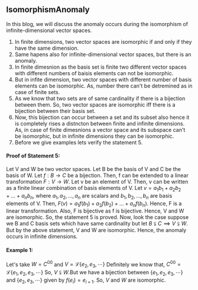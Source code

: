 ## IsomorphismAnomaly

In this blog, we will discuss the anomaly occurs during the isomorphism of infinite-dimensional vector spaces.
1. In finite dimensions, two vector spaces are isomorphic if and only if they have the same dimension.
2. Same hapens also for infinite-dimensional vector spaces, but there is an anomaly.
3. In finite dimesnion as the basis set is finite two different vector spaces with different numbers of baisis elements can not be isomorphic.
4. But in infite dimension, two vector spaces with different number of basis elements can be isomorphic. As, number there can't be detremined as in case of finite sets. 
5. As we know that two sets are of same cardinality if there is a bijection between them. So, two vector spaces are isomorphic iff there is a bijection between their basis set.
6. Now, this bijection can occur between a set and its subset also hence it is completely rises a distncton between finite and infinite dimensions. As, in case of finite dimesnions a vector space and its subspace can't be isomorphic, but in infinite dimensions they can be isomorphic.
7. Before we give examples lets verify the statement 5.

#### Proof of Statement 5: 
Let V and W be two vector spaces. Let B be the basis of V and C be the basis of W. Let $f: B \rightarrow C$ be a bijection. Then, f can be extended to a linear transformation $F: V \rightarrow W$. Let v be an element of V. Then, v can be written as a finite linear combination of basis elements of V. Let $v = a_1b_1 + a_2b_2 + ... + a_nb_n$, where $a_1, a_2, ..., a_n$ are scalars and $b_1, b_2, ..., b_n$ are basis elements of V. Then, $F(v) = a_1f(b_1) + a_2f(b_2) + ... + a_nf(b_n)$. Hence, F is a linear transformation. Also, F is bijective as f is bijective. Hence, V and W are isomorphic.
So, the statement 5 is proved.
Now, look the case suppose we B and C basis sets which have same cardinality but let $B\subsetneqq C \implies V \subsetneqq W$. But by the above statement, V and W are isomorphic. Hence, the anomaly occurs in infinite dimensions.

#### Example 1: 
Let's take $W=C^{00}$ and $V=\mathcal{L}\{e_2,e_3,\cdots\}$ Definitely we know that, $C^{00}=\mathcal{L}\{e_1,e_2,e_3,\cdots\}$ So, $V\subsetneqq W$.But we have a bijection between $\{e_1,e_2,e_3,\cdots\}$ and $\{e_2,e_3,\cdots\}$ given by $f(e_i)=e_{i+1}$. So, $V$ and $W$ are isomorphic.